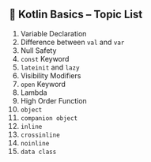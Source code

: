 ## 📘 Kotlin Basics – Topic List

1. Variable Declaration  
2. Difference between `val` and `var`  
3. Null Safety  
4. `const` Keyword  
5. `lateinit` and `lazy`  
6. Visibility Modifiers  
7. `open` Keyword  
8. Lambda  
9. High Order Function  
10. `object`  
11. `companion object`  
12. `inline`  
13. `crossinline`  
14. `noinline`  
15. `data class`
